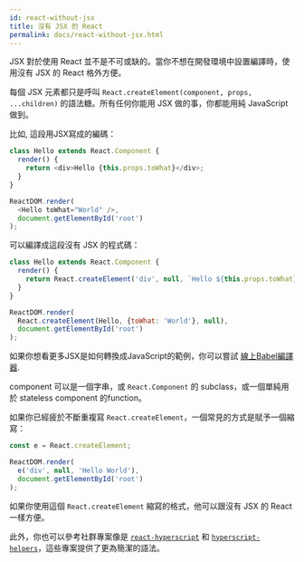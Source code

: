 ```yaml
---
id: react-without-jsx
title: 沒有 JSX 的 React
permalink: docs/react-without-jsx.html
---
```


JSX 對於使用 React 並不是不可或缺的。當你不想在開發環境中設置編譯時，使用沒有 JSX 的 React 格外方便。

每個 JSX 元素都只是呼叫 `React.createElement(component, props, ...children)` 的語法糖。所有任何你能用 JSX 做的事，你都能用純 JavaScript 做到。

比如, 這段用JSX寫成的編碼：

```js
class Hello extends React.Component {
  render() {
    return <div>Hello {this.props.toWhat}</div>;
  }
}

ReactDOM.render(
  <Hello toWhat="World" />,
  document.getElementById('root')
);
```

可以編譯成這段沒有 JSX 的程式碼：

```js
class Hello extends React.Component {
  render() {
    return React.createElement('div', null, `Hello ${this.props.toWhat}`);
  }
}

ReactDOM.render(
  React.createElement(Hello, {toWhat: 'World'}, null),
  document.getElementById('root')
);
```

如果你想看更多JSX是如何轉換成JavaScript的範例，你可以嘗試 [線上Babel編譯器](babel://jsx-simple-example).

component 可以是一個字串，或 `React.Component` 的 subclass，或一個單純用於 stateless component 的function。

如果你已經疲於不斷重複寫 `React.createElement`，一個常見的方式是賦予一個縮寫：

```js
const e = React.createElement;

ReactDOM.render(
  e('div', null, 'Hello World'),
  document.getElementById('root')
);
```

如果你使用這個 `React.createElement` 縮寫的格式，他可以跟沒有 JSX 的 React 一樣方便。

此外，你也可以參考社群專案像是 [`react-hyperscript`](https://github.com/mlmorg/react-hyperscript) 和 [`hyperscript-helpers`](https://github.com/ohanhi/hyperscript-helpers)，這些專案提供了更為簡潔的語法。
